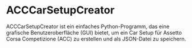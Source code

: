 # ACCCarSetupCreator
ACCCarSetupCreator ist ein einfaches Python-Programm, das eine grafische Benutzeroberfläche (GUI) bietet, um ein Car Setup für Assetto Corsa Competizione (ACC) zu erstellen und als JSON-Datei zu speichern.
